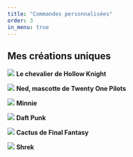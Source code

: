 ```yaml
---
title: "Commandes personnalisées"
order: 3
in_menu: true
---
```

## Mes créations uniques

![](https://files.saty.re/peluches/creations.jpg)
**Le chevalier de Hollow Knight**

![](https://files.saty.re/peluches/personnalisees/ned.jpg)
**Ned, mascotte de Twenty One Pilots**

![](https://files.saty.re/peluches/personnalisees/minnie.jpg)
**Minnie**

![](https://files.saty.re/peluches/personnalisees/daft.png)
**Daft Punk**

![](https://files.saty.re/peluches/personnalisees/cactus.png)
**Cactus de Final Fantasy**

![](https://files.saty.re/peluches/personnalisees/shrek.jpg)
**Shrek** 